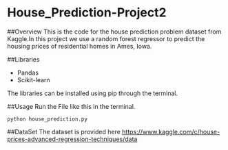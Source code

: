 # House_Prediction-Project2

##Overview
This is the code for the house prediction problem dataset from Kaggle.In this project we use a random forest regressor to predict the housing prices of residential homes in Ames, Iowa.

##Libraries
* Pandas
* Scikit-learn

The libraries can be installed using pip through the terminal.

##Usage
Run the File like this in the terminal.

```
python house_prediction.py
```
##DataSet
The dataset is provided here https://www.kaggle.com/c/house-prices-advanced-regression-techniques/data
